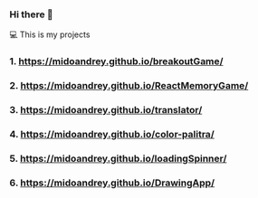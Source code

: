 ### Hi there 👋
💻 This is my projects
### 1. https://midoandrey.github.io/breakoutGame/
### 2. https://midoandrey.github.io/ReactMemoryGame/
### 3. https://midoandrey.github.io/translator/
### 4. https://midoandrey.github.io/color-palitra/
### 5. https://midoandrey.github.io/loadingSpinner/
### 6. https://midoandrey.github.io/DrawingApp/
<!--
**midoAndrey/midoAndrey** is a ✨ _special_ ✨ repository because its `README.md` (this file) appears on your GitHub profile.

Here are some ideas to get you started:

- 🔭 I’m currently working on ...
- 🌱 I’m currently learning ...
- 👯 I’m looking to collaborate on ...
- 🤔 I’m looking for help with ...
- 💬 Ask me about ...
- 📫 How to reach me: ...
- 😄 Pronouns: ...
- ⚡ Fun fact: ...
-->
